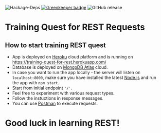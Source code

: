 ![Hackage-Deps](https://img.shields.io/hackage-deps/v/lens.svg)
[![Greenkeeper badge](https://badges.greenkeeper.io/AliakseiBychyk/restful-api-nodejs-express.svg)](https://greenkeeper.io/)
![GitHub release](https://img.shields.io/github/release/AliakseiBychyk/restful-api-nodejs-express.svg)

# Training Quest for REST Requests #

## How to start training REST quest ##
* App is deployed on [Heroku](https://www.heroku.com) cloud platform and is running on https://training-quest-for-rest.herokuapp.com/
* Database is deployed on [MongoDB Atlas](https://www.mongodb.com/cloud/atlas) cloud.
* In case you want to run the app locally - the server will listen on `localhost:8000`, make sure you have installed the latest [Node.js](https://nodejs.org/en/download/) and run the app with `npm start`.
* Start from initial endpoint `'/'`.
* Feel free to experiment with various request types.
* Follow the instuctions in response messages.
* You can use [Postman](https://www.getpostman.com/apps) to execute requests.
# Good luck in learning REST! #